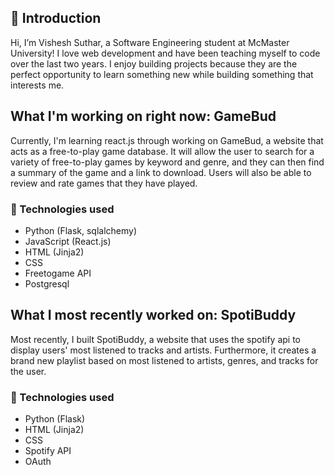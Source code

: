 ## 👋 Introduction 

Hi, I’m Vishesh Suthar, a Software Engineering student at McMaster University! I love web development and have been teaching myself to code over the last two years. I enjoy building projects because they are the perfect opportunity to learn something new while building something that interests me. 

## What I'm working on right now: GameBud

Currently, I'm learning react.js through working on GameBud, a website that acts as a free-to-play game database. It will allow the user to search for a variety of free-to-play games by keyword and genre, and they can then find a summary of the game and a link to download. Users will also be able to review and rate games that they have played. 

### 🔧 Technologies used
- Python (Flask, sqlalchemy)
- JavaScript (React.js)
- HTML (Jinja2)
- CSS
- Freetogame API
- Postgresql

## What I most recently worked on: SpotiBuddy

Most recently, I built SpotiBuddy, a website that uses the spotify api to display users' most listened to tracks and artists. Furthermore, it creates a brand new 
playlist based on most listened to artists, genres, and tracks for the user.

### 🔧 Technologies used
- Python (Flask)
- HTML (Jinja2)
- CSS
- Spotify API
- OAuth

